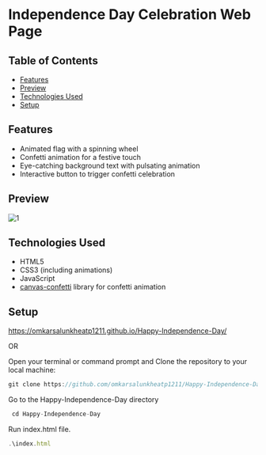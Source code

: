 # Independence Day Celebration Web Page

## Table of Contents

- [Features](#features)
- [Preview](#preview)
- [Technologies Used](#technologies-used)
- [Setup](#setup)

## Features

- Animated flag with a spinning wheel
- Confetti animation for a festive touch
- Eye-catching background text with pulsating animation
- Interactive button to trigger confetti celebration

## Preview

![1](https://github.com/omkarsalunkheatp1211/Happy-Independence-Day/assets/96873232/c84ca9c8-b83e-4960-81e6-9c16e566ffa5)


## Technologies Used

- HTML5
- CSS3 (including animations)
- JavaScript
- [canvas-confetti](https://github.com/catdad/canvas-confetti) library for confetti animation

## Setup

https://omkarsalunkheatp1211.github.io/Happy-Independence-Day/

OR

Open your terminal or command prompt and Clone the repository to your local machine:
```javascript
git clone https://github.com/omkarsalunkheatp1211/Happy-Independence-Day.git
```
Go to the Happy-Independence-Day directory
```javascript
 cd Happy-Independence-Day
```
Run index.html file.
```javascript
.\index.html
```
